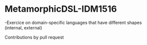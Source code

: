 # MetamorphicDSL-IDM1516
 
-Exercice on domain-specific languages that have different shapes (internal, external) 

Contributions by pull request 


